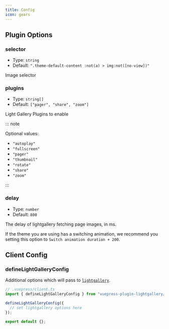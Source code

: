 ```yaml
---
title: Config
icon: gears
---
```


## Plugin Options

### selector

- Type: `string`
- Default: `".theme-default-content :not(a) > img:not([no-view])"`

Image selector

### plugins

- Type: `string[]`
- Default: `["pager", "share", "zoom"]`

Light Gallery Plugins to enable

::: note

Optional values:

- `"autoplay"`
- `"fullscreen"`
- `"pager"`
- `"thumbnail"`
- `"rotate"`
- `"share"`
- `"zoom"`

:::

### delay

- Type: `number`
- Default: `800`

The delay of lightgallery fetching page images, in ms.

If the theme you are using has a switching animation, we recommend you setting this option to `Switch animation duration + 200`.

## Client Config

### defineLightGalleryConfig

Additional options which will pass to [`lightgallery`](https://www.lightgalleryjs.com/docs/settings/).

```ts
// .vuepress/client.ts
import { defineLightGalleryConfig } from "vuepress-plugin-lightgallery/client";

defineLightGalleryConfig({
  // set lightgallery options here
});

export default {};
```
